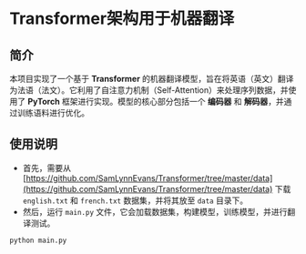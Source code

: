 # Transformer架构用于机器翻译

## 简介
本项目实现了一个基于 **Transformer** 的机器翻译模型，旨在将英语（英文）翻译为法语（法文）。它利用了自注意力机制（Self-Attention）来处理序列数据，并使用了 **PyTorch** 框架进行实现。模型的核心部分包括一个 **编码器** 和 **解码器**，并通过训练语料进行优化。

## 使用说明
- 首先，需要从 [https://github.com/SamLynnEvans/Transformer/tree/master/data](https://github.com/SamLynnEvans/Transformer/tree/master/data) 下载 `english.txt` 和 `french.txt` 数据集，并将其放至 `data` 目录下。
- 然后，运行 `main.py` 文件，它会加载数据集，构建模型，训练模型，并进行翻译测试。
```
python main.py
```